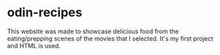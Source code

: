 # odin-recipes
This website was made to showcase delicious food from the eating/prepping scenes of the movies that I selected.
It's my first project and HTML is used.
